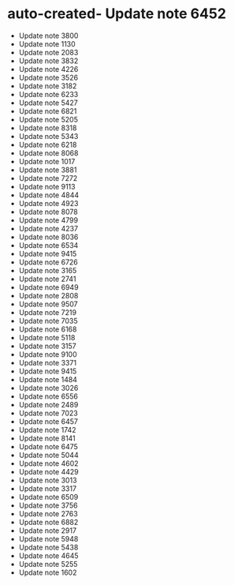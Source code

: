 # auto-created- Update note 6452
- Update note 3800
- Update note 1130
- Update note 2083
- Update note 3832
- Update note 4226
- Update note 3526
- Update note 3182
- Update note 6233
- Update note 5427
- Update note 6821
- Update note 5205
- Update note 8318
- Update note 5343
- Update note 6218
- Update note 8068
- Update note 1017
- Update note 3881
- Update note 7272
- Update note 9113
- Update note 4844
- Update note 4923
- Update note 8078
- Update note 4799
- Update note 4237
- Update note 8036
- Update note 6534
- Update note 9415
- Update note 6726
- Update note 3165
- Update note 2741
- Update note 6949
- Update note 2808
- Update note 9507
- Update note 7219
- Update note 7035
- Update note 6168
- Update note 5118
- Update note 3157
- Update note 9100
- Update note 3371
- Update note 9415
- Update note 1484
- Update note 3026
- Update note 6556
- Update note 2489
- Update note 7023
- Update note 6457
- Update note 1742
- Update note 8141
- Update note 6475
- Update note 5044
- Update note 4602
- Update note 4429
- Update note 3013
- Update note 3317
- Update note 6509
- Update note 3756
- Update note 2763
- Update note 6882
- Update note 2917
- Update note 5948
- Update note 5438
- Update note 4645
- Update note 5255
- Update note 1602

